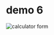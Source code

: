 # demo 6 
![calculator form](https://github.com/gullupatil/demo-6/assets/154250243/0c41f3b8-9f3c-441c-95c5-69950b4bd8cf)

